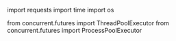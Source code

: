 import requests
import time
import os

from concurrent.futures import ThreadPoolExecutor
from concurrent.futures import ProcessPoolExecutor